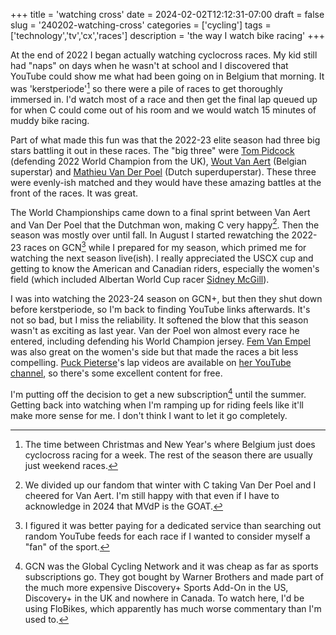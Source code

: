 +++
title = 'watching cross'
date = 2024-02-02T12:12:31-07:00
draft = false
slug = '240202-watching-cross'
categories = ['cycling']
tags = ['technology','tv','cx','races']
description = 'the way I watch bike racing'
+++

At the end of 2022 I began actually watching cyclocross races. My kid still had "naps" on days when he wasn't at school and I discovered that YouTube could show me what had been going on in Belgium that morning. It was 'kerstperiode'[^1] so there were a pile of races to get thoroughly immersed in. I'd watch most of a race and then get the final lap queued up for when C could come out of his room and we would watch 15 minutes of muddy bike racing.

[^1]: The time between Christmas and New Year's where Belgium just does cyclocross racing for a week. The rest of the season there are usually just weekend races.

Part of what made this fun was that the 2022-23 elite season had three big stars battling it out in these races. The "big three" were [Tom Pidcock](https://cyclocross24.com/rider/tom-pidcock/) (defending 2022 World Champion from the UK), [Wout Van Aert](https://cyclocross24.com/rider/wout-van-aert/) (Belgian superstar) and [Mathieu Van Der Poel](https://cyclocross24.com/rider/mathieu-van-der-poel/) (Dutch superduperstar). These three were evenly-ish matched and they would have these amazing battles at the front of the races. It was great. 

The World Championships came down to a final sprint between Van Aert and Van Der Poel that the Dutchman won, making C very happy[^2]. Then the season was mostly over until fall. In August I started rewatching the 2022-23 races on GCN[^3] while I prepared for my season, which primed me for watching the next season live(ish). I really appreciated the USCX cup and getting to know the American and Canadian riders, especially the women's field (which included Albertan World Cup racer [Sidney McGill](https://cyclocross24.com/rider/sidney-mcgill-/)).

[^2]: We divided up our fandom that winter with C taking Van Der Poel and I cheered for Van Aert. I'm still happy with that even if I have to acknowledge in 2024 that MVdP is the GOAT.
[^3]: I figured it was better paying for a dedicated service than searching out random YouTube feeds for each race if I wanted to consider myself a "fan" of the sport.

I was into watching the 2023-24 season on GCN+, but then they shut down before kerstperiode, so I'm back to finding YouTube links afterwards. It's not so bad, but I miss the reliability. It softened the blow that this season wasn't as exciting as last year. Van der Poel won almost every race he entered, including defending his World Champion jersey. [Fem Van Empel](https://cyclocross24.com/rider/fem-van-empel/) was also great on the women's side but that made the races a bit less compelling. [Puck Pieterse](https://cyclocross24.com/rider/puck-pieterse/)'s lap videos are available on [her YouTube channel](https://www.youtube.com/@puckpieterse02), so there's some excellent content for free. 

I'm putting off the decision to get a new subscription[^4] until the summer. Getting back into watching when I'm ramping up for riding feels like it'll make more sense for me. I don't think I want to let it go completely.

[^4]: GCN was the Global Cycling Network and it was cheap as far as sports subscriptions go. They got bought by Warner Brothers and made part of the much more expensive Discovery+ Sports Add-On in the US, Discovery+ in the UK and nowhere in Canada. To watch here, I'd be using FloBikes, which apparently has much worse commentary than I'm used to.[^5]

[^5]: Apparently now FloBikes has the Discovery+ good stuff now (as of 2024-03-14)? I have still not purchased a subscription.
